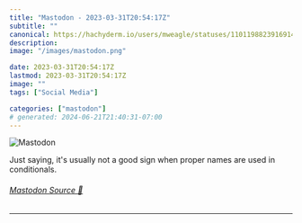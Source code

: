```yaml
---
title: "Mastodon - 2023-03-31T20:54:17Z"
subtitle: ""
canonical: https://hachyderm.io/users/mweagle/statuses/110119882391691477
description:
image: "/images/mastodon.png"

date: 2023-03-31T20:54:17Z
lastmod: 2023-03-31T20:54:17Z
image: ""
tags: ["Social Media"]

categories: ["mastodon"]
# generated: 2024-06-21T21:40:31-07:00
---
```

![Mastodon](/images/mastodon.png)

<p>Just saying, it&#39;s usually not a good sign when proper names are used in conditionals.</p>


###### [Mastodon Source 🐘](https://hachyderm.io/@mweagle/110119882391691477)

___
